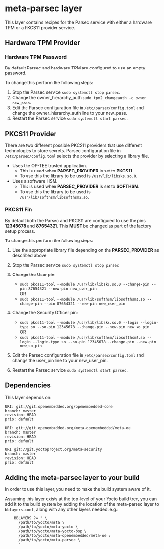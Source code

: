 # meta-parsec layer


This layer contains recipes for the Parsec service with either a hardware TPM or a PKCS11 provider service.

## Hardware TPM Provider

### Hardware TPM Password

By default Parsec and hardware TPM are configured to use an empty password.

To change this perform the following steps:

1. Stop the Parsec service `sudo systemctl stop parsec`.
1. Change the owner_hierarchy_auth `sudo tpm2_changeauth -c owner new_pass`.
1. Edit the Parsec configuration file in `/etc/parsec/config.toml` and change the owner_hierarchy_auth line to your new_pass.
1. Restart the Parsec service `sudo systemctl start parsec`.

## PKCS11 Provider

There are two different possible PKCS11 providers that use different technologies to store secrets. Parsec configuration file in `/etc/parsec/config.toml` selects the provider by selecting a library file.

- Uses the OP-TEE trusted application.
  - This is used when **PARSEC_PROVIDER** is set to **PKCS11**.
  - To use this the library to be used is `/usr/lib/libsks.so.0`.
- Uses a software HSM.
  - This is used when **PARSEC_PROVIDER** is set to **SOFTHSM**.
  - To use this the library to be used is `/usr/lib/softhsm/libsofthsm2.so`.

### PKCS11 Pin

By default both the Parsec and PKCS11 are configured to use the pins **12345678** and **87654321**.
This **MUST** be changed as part of the factory setup process.

To change this perform the following steps:

1. Use the appropriate library file depending on the **PARSEC_PROVIDER** as described above
1. Stop the Parsec service `sudo systemctl stop parsec`
1. Change the User pin:
   - `sudo pkcs11-tool --module /usr/lib/libsks.so.0 --change-pin --pin 87654321 --new-pin new_user_pin`  
   OR  
   - `sudo pkcs11-tool --module /usr/lib/softhsm/libsofthsm2.so --change-pin --pin 87654321 --new-pin new_user_pin`

1. Change the Security Officer pin:
   - `sudo pkcs11-tool --module /usr/lib/libsks.so.0 --login --login-type so --so-pin 12345678 --change-pin --new-pin new_so_pin`  
   OR  
   - `sudo pkcs11-tool --module /usr/lib/softhsm/libsofthsm2.so --login --login-type so --so-pin 12345678 --change-pin --new-pin new_so_pin`
1. Edit the Parsec configuration file in `/etc/parsec/config.toml` and change the user_pin line to your new_user_pin.
1. Restart the Parsec service `sudo systemctl start parsec`.

## Dependencies

This layer depends on:

    URI: git://git.openembedded.org/openembedded-core
    branch: master
    revision: HEAD
    prio: default

    URI: git://git.openembedded.org/meta-openembedded/meta-oe
    branch: master
    revision: HEAD
    prio: default

    URI git://git.yoctoproject.org/meta-security
    branch: master
    revision: HEAD
    prio: default

## Adding the meta-parsec layer to your build

In order to use this layer, you need to make the build system aware of
it.

Assuming this layer exists at the top-level of your
Yocto build tree, you can add it to the build system by adding the
location of the meta-parsec layer to `bblayers.conf`, along with any
other layers needed. e.g.:

```
    BBLAYERS ?= " \
      /path/to/yocto/meta \
      /path/to/yocto/meta-yocto \
      /path/to/yocto/meta-yocto-bsp \
      /path/to/yocto/meta-openembedded/meta-oe \
      /path/to/yocto/meta-parsec \
      "
```
